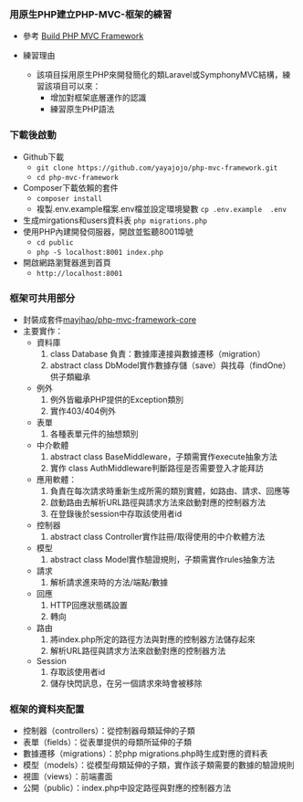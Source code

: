 ### 用原生PHP建立PHP-MVC-框架的練習

- 參考
   [Build PHP MVC Framework](https://www.youtube.com/playlist?list=PLLQuc_7jk__Uk_QnJMPndbdKECcTEwTA1)

- 練習理由
   - 該項目採用原生PHP來開發簡化的類Laravel或SymphonyMVC結構，練習該項目可以來：
     * 增加對框架底層運作的認識
     * 練習原生PHP語法

### 下載後啟動

- Github下載
  * `git clone https://github.com/yayajojo/php-mvc-framework.git`
  * `cd php-mvc-framework`
- Composer下載依賴的套件
  * `composer install`
  *  複製.env.example檔案.env檔並設定環境變數 `cp .env.example  .env`
- 生成mirgations和users資料表 
  `php migrations.php`
- 使用PHP內建開發伺服器，開啟並監聽8001埠號
  * `cd public`
  * `php -S localhost:8001 index.php`  
- 開啟網路瀏覽器進到首頁
  * `http://localhost:8001`

###  框架可共用部分

- 封裝成套件[mayjhao/php-mvc-framework-core](https://packagist.org/packages/mayjhao/php-mvc-framework-core)
- 主要實作：
  * 資料庫
      1. class Database 負責：數據庫連接與數據遷移（migration）
      2. abstract class DbModel實作數據存儲（save）與找尋（findOne）供子類繼承
  * 例外
      1. 例外皆繼承PHP提供的Exception類別
      2. 實作403/404例外
  * 表單
      1. 各種表單元件的抽想類別
  * 中介軟體
      1. abstract class BaseMiddleware，子類需實作execute抽象方法
      2. 實作 class AuthMiddleware判斷路徑是否需要登入才能拜訪
  * 應用軟體：
      1. 負責在每次請求時重新生成所需的類別實體，如路由、請求、回應等
      2. 啟動路由去解析URL路徑與請求方法來啟動對應的控制器方法
      3. 在登錄後於session中存取該使用者id 
  * 控制器
      1. abstract class Controller實作註冊/取得使用的中介軟體方法
  * 模型
      1. abstract class Model實作驗證規則，子類需實作rules抽象方法
  * 請求
      1. 解析請求進來時的方法/端點/數據
  * 回應
      1. HTTP回應狀態碼設置
      2. 轉向
  * 路由
      1.  將index.php所定的路徑方法與對應的控制器方法儲存起來
      2.  解析URL路徑與請求方法來啟動對應的控制器方法
  * Session
      1. 存取該使用者id
      2. 儲存快閃訊息，在另一個請求來時會被移除

### 框架的資料夾配置
-  控制器（controllers）：從控制器母類延伸的子類
-  表單（fields）：從表單提供的母類所延伸的子類
-  數據遷移（migrations）：於php migrations.php時生成對應的資料表
-  模型（models）：從模型母類延伸的子類，實作該子類需要的數據的驗證規則
-  視圖（views）：前端畫面
-  公開（public）：index.php中設定路徑與對應的控制器方法


